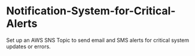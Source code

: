 # Notification-System-for-Critical-Alerts
Set up an AWS SNS Topic to send email and SMS alerts for critical system updates or errors.

